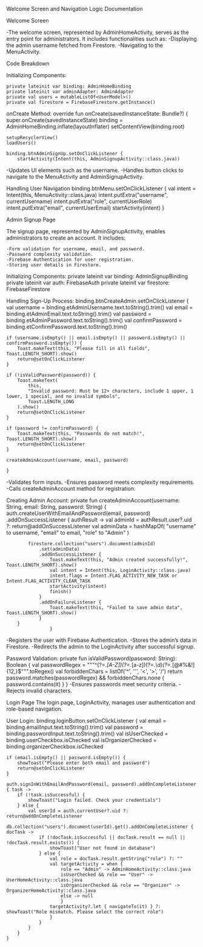 Welcome Screen and Navigation Logic Documentation

Welcome Screen

-The welcome screen, represented by AdminHomeActivity, serves as the entry point for administrators. It includes functionalities such as:
-Displaying the admin username fetched from Firestore.
-Navigating to the MenuActivity.

Code Breakdown

Initializing Components:

    private lateinit var binding: AdminHomeBinding
    private lateinit var adminAdapter: AdminAdapter
    private val users = mutableListOf<UserModel>()
    private val firestore = FirebaseFirestore.getInstance()

onCreate Method:
    override fun onCreate(savedInstanceState: Bundle?) {
    super.onCreate(savedInstanceState)
    binding = AdminHomeBinding.inflate(layoutInflater)
    setContentView(binding.root)

    setupRecyclerView()
    loadUsers()

    binding.btnAdminSignUp.setOnClickListener {
        startActivity(Intent(this, AdminSignupActivity::class.java))

-Updates UI elements such as the username.
-Handles button clicks to navigate to the MenuActivity and AdminSignupActivity.

Handling User Navigation
    binding.btnMenu.setOnClickListener {
    val intent = Intent(this, MenuActivity::class.java)
    intent.putExtra("username", currentUsername)
    intent.putExtra("role", currentUserRole)
    intent.putExtra("email", currentUserEmail)
    startActivity(intent)
    }



Admin Signup Page

The signup page, represented by AdminSignupActivity, enables administrators to create an account. It includes:

    -Form validation for username, email, and password.
    -Password complexity validation.
    -Firebase Authentication for user registration.
    -Storing user details in Firestore.


Initializing Components:
    private lateinit var binding: AdminSignupBinding
    private lateinit var auth: FirebaseAuth
    private lateinit var firestore: FirebaseFirestore


Handling Sign-Up Process:
    binding.btnCreateAdmin.setOnClickListener {
    val username = binding.etAdminUsername.text.toString().trim()
    val email = binding.etAdminEmail.text.toString().trim()
    val password = binding.etAdminPassword.text.toString().trim()
    val confirmPassword = binding.etConfirmPassword.text.toString().trim()

    if (username.isEmpty() || email.isEmpty() || password.isEmpty() || confirmPassword.isEmpty()) {
        Toast.makeText(this, "Please fill in all fields", Toast.LENGTH_SHORT).show()
        return@setOnClickListener
    }

    if (!isValidPassword(password)) {
        Toast.makeText(
            this,
            "Invalid password: Must be 12+ characters, include 1 upper, 1 lower, 1 special, and no invalid symbols",
            Toast.LENGTH_LONG
        ).show()
        return@setOnClickListener
    }

    if (password != confirmPassword) {
        Toast.makeText(this, "Passwords do not match!", Toast.LENGTH_SHORT).show()
        return@setOnClickListener
    }

    createAdminAccount(username, email, password)
    
    }

-Validates form inputs.
-Ensures password meets complexity requirements.
-Calls createAdminAccount method for registration.

Creating Admin Account:
    private fun createAdminAccount(username: String, email: String, password: String) {
    auth.createUserWithEmailAndPassword(email, password)
        .addOnSuccessListener { authResult ->
            val adminId = authResult.user?.uid ?: return@addOnSuccessListener
            val adminData = hashMapOf(
                "username" to username,
                "email" to email,
                "role" to "Admin"
            )

            firestore.collection("users").document(adminId)
                .set(adminData)
                .addOnSuccessListener {
                    Toast.makeText(this, "Admin created successfully!", Toast.LENGTH_SHORT).show()
                    val intent = Intent(this, LoginActivity::class.java)
                    intent.flags = Intent.FLAG_ACTIVITY_NEW_TASK or Intent.FLAG_ACTIVITY_CLEAR_TASK
                    startActivity(intent)
                    finish()
                }
                .addOnFailureListener {
                    Toast.makeText(this, "Failed to save admin data", Toast.LENGTH_SHORT).show()
                }
        }
                    }

-Registers the user with Firebase Authentication.
-Stores the admin’s data in Firestore.
-Redirects the admin to the LoginActivity after successful signup.


Password Validation:
    private fun isValidPassword(password: String): Boolean {
        val passwordRegex = """^(?=.*[A-Z])(?=.*[a-z])(?=.*\d)(?=.*[@#$%&!])[A-Za-z\d@#$%&!]{12,}$""".toRegex()
        val forbiddenChars = listOf('^', '\'', '<', '>', '/')
        return password.matches(passwordRegex) && forbiddenChars.none { password.contains(it) }
    }
-Ensures passwords meet security criteria.
-Rejects invalid characters.


Login Page
The login page, LoginActivity, manages user authentication and role-based navigation.

User Login:
    binding.loginButton.setOnClickListener {
    val email = binding.emailInput.text.toString().trim()
    val password = binding.passwordInput.text.toString().trim()
    val isUserChecked = binding.userCheckbox.isChecked
    val isOrganizerChecked = binding.organizerCheckbox.isChecked

    if (email.isEmpty() || password.isEmpty()) {
        showToast("Please enter both email and password")
        return@setOnClickListener
    }

    auth.signInWithEmailAndPassword(email, password).addOnCompleteListener { task ->
        if (!task.isSuccessful) {
            showToast("Login failed. Check your credentials")
        } else {
            val userId = auth.currentUser?.uid ?: return@addOnCompleteListener
            db.collection("users").document(userId).get().addOnCompleteListener { docTask ->
                if (!docTask.isSuccessful || docTask.result == null || !docTask.result.exists()) {
                    showToast("User not found in database")
                } else {
                    val role = docTask.result.getString("role") ?: ""
                    val targetActivity = when {
                        role == "Admin" -> AdminHomeActivity::class.java
                        isUserChecked && role == "User" -> UserHomeActivity::class.java
                        isOrganizerChecked && role == "Organizer" -> OrganizerHomeActivity::class.java
                        else -> null
                        }
                    targetActivity?.let { navigateTo(it) } ?: showToast("Role mismatch. Please select the correct role")
                    }
                }
            }
        }
    }


